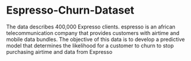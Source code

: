 # Espresso-Churn-Dataset
The data describes 400,000 Expresso clients.
espresso is an african telecommunication company that provides customers with airtime and mobile data bundles.
The objective of this data is to develop a predictive model 
that determines the likelihood for a customer to churn 
to stop purchasing airtime and data from Expresso
